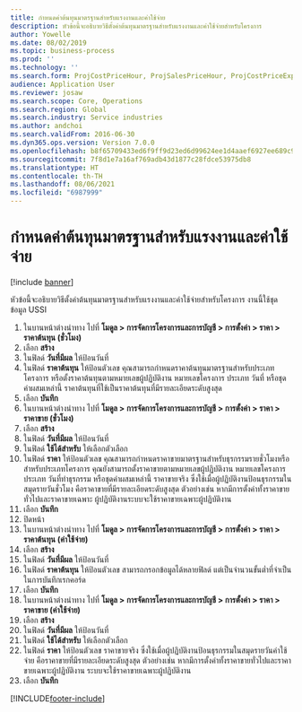 ```yaml
---
title: กำหนดค่าต้นทุนมาตรฐานสำหรับแรงงานและค่าใช้จ่าย
description: หัวข้อนี้จะอธิบายวิธีตั้งค่าต้นทุนมาตรฐานสำหรับแรงงานและค่าใช้จ่ายสำหรับโครงการ
author: Yowelle
ms.date: 08/02/2019
ms.topic: business-process
ms.prod: ''
ms.technology: ''
ms.search.form: ProjCostPriceHour, ProjSalesPriceHour, ProjCostPriceExpense, ProjSalesPriceCost
audience: Application User
ms.reviewer: josaw
ms.search.scope: Core, Operations
ms.search.region: Global
ms.search.industry: Service industries
ms.author: andchoi
ms.search.validFrom: 2016-06-30
ms.dyn365.ops.version: Version 7.0.0
ms.openlocfilehash: b8f65709433ed6f9ff9d23ed6d99624ee1d4aaef6927ee689c9f7651807340c5
ms.sourcegitcommit: 7f8d1e7a16af769adb43d1877c28fdce53975db8
ms.translationtype: HT
ms.contentlocale: th-TH
ms.lasthandoff: 08/06/2021
ms.locfileid: "6987999"
---
```

# <a name="configure-standard-costs-for-labor-and-expenses"></a>กำหนดค่าต้นทุนมาตรฐานสำหรับแรงงานและค่าใช้จ่าย

[!include [banner](../../includes/banner.md)]

หัวข้อนี้จะอธิบายวิธีตั้งค่าต้นทุนมาตรฐานสำหรับแรงงานและค่าใช้จ่ายสำหรับโครงการ งานนี้ใช้ชุดข้อมูล USSI

1. ในบานหน้าต่างนำทาง ไปที่ **โมดูล > การจัดการโครงการและการบัญชี > การตั้งค่า > ราคา > ราคาต้นทุน (ชั่วโมง)**
2. เลือก **สร้าง**
3. ในฟิลด์ **วันที่มีผล** ให้ป้อนวันที่
4. ในฟิลด์ **ราคาต้นทุน** ให้ป้อนตัวเลข คุณสามารถกำหนดราคาต้นทุนมาตรฐานสำหรับประเภทโครงการ หรือตั้งราคาต้นทุนตามหมายเลขผู้ปฏิบัติงาน หมายเลขโครงการ ประเภท วันที่ หรือชุดค่าผสมเหล่านี้ ราคาต้นทุนที่ใช้เป็นราคาต้นทุนที่มีรายละเอียดระดับสูงสุด  
5. เลือก **บันทึก**
6. ในบานหน้าต่างนำทาง ไปที่ **โมดูล > การจัดการโครงการและการบัญชี > การตั้งค่า > ราคา > ราคาขาย (ชั่วโมง)**
7. เลือก **สร้าง**
8. ในฟิลด์ **วันที่มีผล** ให้ป้อนวันที่
9. ในฟิลด์ **ใช้ได้สำหรับ** ให้เลือกตัวเลือก
10. ในฟิลด์ **ราคา** ให้ป้อนตัวเลข คุณสามารถกำหนดราคาขายมาตรฐานสำหรับธุรกรรมรายชั่วโมงหรือสำหรับประเภทโครงการ คุณยังสามารถตั้งราคาขายตามหมายเลขผู้ปฏิบัติงาน หมายเลขโครงการ ประเภท วันที่ทำธุรกรรม หรือชุดค่าผสมเหล่านี้ ราคาขายจริง ซึ่งใช้เมื่อผู้ปฏิบัติงานป้อนธุรกรรมในสมุดรายวันชั่วโมง คือราคาขายที่มีรายละเอียดระดับสูงสุด ตัวอย่างเช่น หากมีการตั้งค่าทั้งราคาขายทั่วไปและราคาขายเฉพาะ ผู้ปฏิบัติงานระบบจะใช้ราคาขายเฉพาะผู้ปฏิบัติงาน  
11. เลือก **บันทึก**
12. ปิดหน้า
13. ในบานหน้าต่างนำทาง ไปที่ **โมดูล > การจัดการโครงการและการบัญชี > การตั้งค่า > ราคา > ราคาต้นทุน (ค่าใช้จ่าย)**
14. เลือก **สร้าง**
15. ในฟิลด์ **วันที่มีผล** ให้ป้อนวันที่
16. ในฟิลด์ **ราคาต้นทุน** ให้ป้อนตัวเลข สามารถกรอกข้อมูลได้หลายฟิลด์ แต่เป็นจำนวนขั้นต่ำที่จำเป็นในการบันทึกเรกคอร์ด  
17. เลือก **บันทึก**
18. ในบานหน้าต่างนำทาง ไปที่ **โมดูล > การจัดการโครงการและการบัญชี > การตั้งค่า > ราคา > ราคาขาย (ค่าใช้จ่าย)**
19. เลือก **สร้าง**
20. ในฟิลด์ **วันที่มีผล** ให้ป้อนวันที่
21. ในฟิลด์ **ใช้ได้สำหรับ** ให้เลือกตัวเลือก
22. ในฟิลด์ **ราคา** ให้ป้อนตัวเลข ราคาขายจริง ซึ่งใช้เมื่อผู้ปฏิบัติงานป้อนธุรกรรมในสมุดรายวันค่าใช้จ่าย คือราคาขายที่มีรายละเอียดระดับสูงสุด ตัวอย่างเช่น หากมีการตั้งค่าทั้งราคาขายทั่วไปและราคาขายเฉพาะผู้ปฏิบัติงาน ระบบจะใช้ราคาขายเฉพาะผู้ปฏิบัติงาน  
23. เลือก **บันทึก**



[!INCLUDE[footer-include](../../includes/footer-banner.md)]
